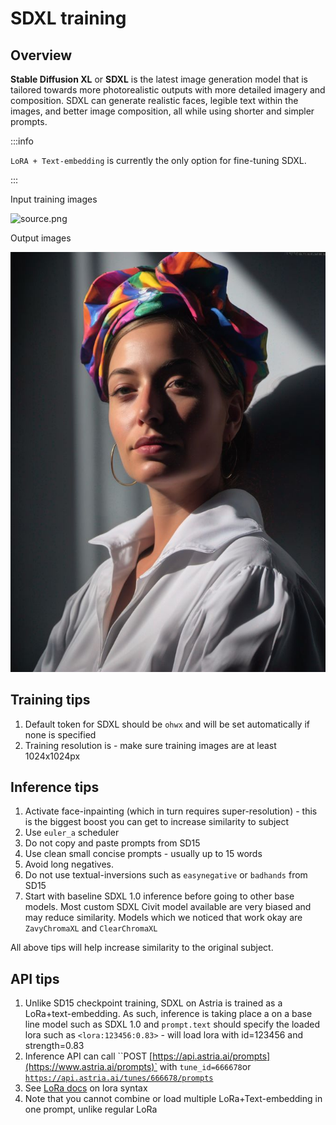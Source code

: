 # SDXL training
## Overview

**Stable Diffusion XL** or **SDXL** is the latest image generation model that is tailored towards more photorealistic outputs with more detailed imagery and composition. SDXL can generate realistic faces, legible text within the images, and better image composition, all while using shorter and simpler prompts.


:::info

`LoRA + Text-embedding` is currently the only option for fine-tuning SDXL.

:::

<div style={{ display: "grid", 'grid-template-columns': '1fr 1fr', gap: '1.5rem' }}>
<div>
Input training images

![source.png](./img/ai-photoshoot-input.png)
</div>

<div>

Output images

![generated.png](./img/sdxl-output.jpeg)
</div>
</div>

## Training tips

1. Default token for SDXL should be `ohwx` and will be set automatically if none is specified
2. Training resolution is - make sure training images are at least 1024x1024px

## Inference tips

1. Activate face-inpainting (which in turn requires super-resolution) - this is the biggest boost you can get to increase similarity to subject
2. Use `euler_a` scheduler
3. Do not copy and paste prompts from SD15
4. Use clean small concise prompts - usually up to 15 words
5. Avoid long negatives.
6. Do not use textual-inversions such as `easynegative` or `badhands` from SD15
7. Start with baseline SDXL 1.0 inference before going to other base models. Most custom SDXL Civit model available are very biased and may reduce similarity. Models which we noticed that work okay are `ZavyChromaXL` and `ClearChromaXL`

All above tips will help increase similarity to the original subject.

## API tips

1. Unlike SD15 checkpoint training, SDXL on Astria is trained as a LoRa+text-embedding. As such, inference is taking place a on a base line model such as SDXL 1.0 and `prompt.text` should specify the loaded lora such as `<lora:123456:0.83>` - will load lora with id=123456 and strength=0.83
2. Inference API can call ``POST [https://api.astria.ai/prompts](https://www.astria.ai/prompts)` with `tune_id=666678`or [`https://api.astria.ai/tunes/666678/prompts`](https://www.astria.ai/prompts)
3. See [LoRa docs](/docs/feautres/lora) on lora syntax
4. Note that you cannot combine or load multiple LoRa+Text-embedding in one prompt, unlike regular LoRa
